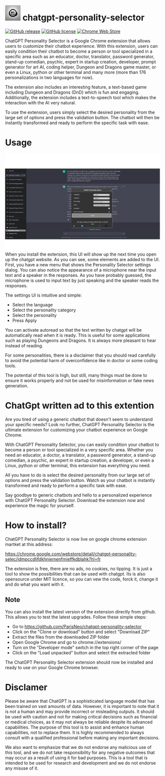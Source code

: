 # <img  style="width: 50px; height: 50px;" src="icon.png"> chatgpt-personality-selector

[![GitHub release](https://badgen.net/github/release/ParisNeo/chatgpt-personality-selector)](https://github.com/ParisNeo/chatgpt-personality-selector/releases)
[![GitHub license](https://badgen.net/github/license/ParisNeo/chatgpt-personality-selector)](https://github.com/ParisNeo/chatgpt-personality-selector/blob/master/LICENSE)
[![Chrome Web Store](https://img.shields.io/chrome-web-store/v/fhbjgbiflinjbdggehcddcbncdddomop.svg)](https://chrome.google.com/webstore/detail/chatgpt-audio-extension/fhbjgbiflinjbdggehcddcbncdddomop)

ChatGPT Personality Selector is a Google Chrome extension that allows users to customize their chatbot experience. With this extension, users can easily condition their chatbot to become a person or tool specialized in a specific area such as an educator, doctor, translator, password generator, stand-up comedian, psychic, expert in startup creation, developer, prompt generator for art AI, coding helper, Dungeon and Dragons game master, or even a Linux, python or other terminal and many more (more than 176 personalizations in two languages for now).

The extension also includes an interesting feature, a text-based game including Dungeon and Dragons (DnD) which is fun and engaging. Additionally, the extension includes a text-to-speech tool which makes the interaction with the AI very natural.

To use the extension, users simply select the desired personality from the large set of options and press the validation button. The chatbot will then be instantly transformed and ready to perform the specific task with ease.

# Usage

![usage](/assets/chatgpt_use.png)
When you install the extension, this UI will show up the next time you open up the chatgpt website. As you can see, some elements are added to the UI. First, you have a new menu that shows the Personality Selector settings dialog. You can also notice the appearance of a microphone near the input text and a speaker in the responses. As you have probably guessed, the microphone is used to input text by just speaking and the speaker reads the responses.

The settings UI is intuitive and simple:

- Select the language
- Select the personality category
- Select the personality
- Press Apply

You can activate autoread so that the text written by chatgpt will be automatically read when it is ready. This is useful for some applications such as playing Dungeons and Dragons. It is always more pleasant to hear instead of reading.

For some personalities, there is a disclaimer that you should read carefully to avoid the potential harm of overconfidence like in doctor or some coding tools.

The potential of this tool is high, but still, many things must be done to ensure it works properly and not be used for misinformation or fake news generation.

# ChatGpt written ad to this extention

Are you tired of using a generic chatbot that doesn't seem to understand your specific needs? Look no further, ChatGPT Personality Selector is the ultimate extension for customizing your chatbot experience on Google Chrome.

With ChatGPT Personality Selector, you can easily condition your chatbot to become a person or tool specialized in a very specific area. Whether you need an educator, a doctor, a translator, a password generator, a stand-up comedian, a psychic, an expert in startup creation, a developer, or even a Linux, python or other terminal, this extension has everything you need.

All you have to do is select the desired personality from our large set of options and press the validation button. Watch as your chatbot is instantly transformed and ready to perform a specific task with ease.

Say goodbye to generic chatbots and hello to a personalized experience with ChatGPT Personality Selector. Download the extension now and experience the magic for yourself.

# How to install?

ChatGPT Personality Selector is now live on google chrome extension martket at this address:

https://chrome.google.com/webstore/detail/chatgpt-personality-selec/jdmpccdlifdkhniemenfmieffkdblahk?hl=fr

The extension is free, there are no ads, no cookies, no tipping. It is just a tool to show the possibilities that can be used with chatgpt. Its is also opensource under MIT licence, so you can vew the code, forck it, change it and do what you want with it.

## Note

You can also install the latest version of the extension directly from github. This allows you to test the latest upgrades. Follow these simple steps:

- Go to https://github.com/ParisNeo/chatgpt-personality-selector
- Click on the "Clone or download" button and select "Download ZIP"
- Extract the files from the downloaded ZIP folder
- Open Google Chrome and go to chrome://extensions/
- Turn on the "Developer mode" switch in the top right corner of the page
- Click on the "Load unpacked" button and select the extracted folder

The ChatGPT Personality Selector extension should now be installed and ready to use on your Google Chrome browser.

# Disclamer

Please be aware that ChatGPT is a sophisticated language model that has been trained on vast amounts of data. However, it is important to note that it is not a human and may provide incorrect or misleading outputs. It should be used with caution and not for making critical decisions such as financial or medical choices, as it may not always be reliable despite its advanced capabilities. The purpose of this tool is to assist and enhance human capabilities, not to replace them. It is highly recommended to always consult with a qualified professional before making any important decisions.

We also want to emphasize that we do not endorse any malicious use of this tool, and we do not take responsibility for any negative outcomes that may occur as a result of using it for bad purposes. This is a tool that is intended to be used for research and development and we do not endorse any misuse of it.
